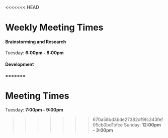 <<<<<<< HEAD
# Weekly Meeting Times
#### Brainstorming and Research
Tuesday: **6:00pm - 8:00pm**
#### Development
=======
# Meeting Times
Tuesday: **7:00pm - 9:00pm**
>>>>>>> 670a58bd3bde27382df9fc343fef05cb0bd1bfce
Sunday: **12:00pm - 3:00pm**
